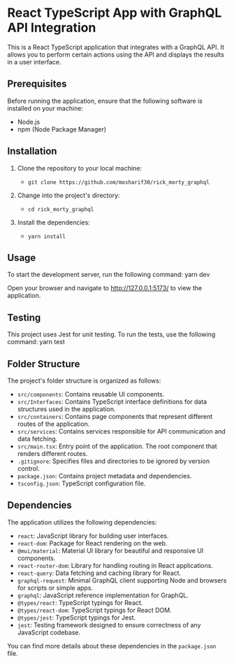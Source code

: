 # React TypeScript App with GraphQL API Integration

This is a React TypeScript application that integrates with a GraphQL API. It allows you to perform certain actions using the API and displays the results in a user interface.

## Prerequisites

Before running the application, ensure that the following software is installed on your machine:

- Node.js
- npm (Node Package Manager)

## Installation

1. Clone the repository to your local machine:

   - `git clone https://github.com/mosharif30/rick_morty_graphql`

2. Change into the project's directory:
   - `cd rick_morty_graphql`
3. Install the dependencies:
   - `yarn install`

## Usage

To start the development server, run the following command:
yarn dev

Open your browser and navigate to http://127.0.0.1:5173/ to view the application.

## Testing

This project uses Jest for unit testing. To run the tests, use the following command:
yarn test

## Folder Structure

The project's folder structure is organized as follows:

- `src/components`: Contains reusable UI components.
- `src/Interfaces`: Contains TypeScript interface definitions for data structures used in the application.
- `src/containers`: Contains page components that represent different routes of the application.
- `src/services`: Contains services responsible for API communication and data fetching.
- `src/main.tsx`: Entry point of the application. The root component that renders different routes.
- `.gitignore`: Specifies files and directories to be ignored by version control.
- `package.json`: Contains project metadata and dependencies.
- `tsconfig.json`: TypeScript configuration file.

## Dependencies

The application utilizes the following dependencies:

- `react`: JavaScript library for building user interfaces.
- `react-dom`: Package for React rendering on the web.
- `@mui/material`: Material UI library for beautiful and responsive UI components.
- `react-router-dom`: Library for handling routing in React applications.
- `react-query`: Data fetching and caching library for React.
- `graphql-request`: Minimal GraphQL client supporting Node and browsers for scripts or simple apps.
- `graphql`: JavaScript reference implementation for GraphQL.
- `@types/react`: TypeScript typings for React.
- `@types/react-dom`: TypeScript typings for React DOM.
- `@types/jest`: TypeScript typings for Jest.
- `jest`: Testing framework designed to ensure correctness of any JavaScript codebase.

You can find more details about these dependencies in the `package.json` file.
